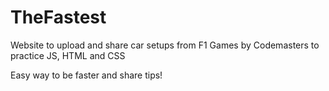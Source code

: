 # TheFastest
Website to upload and share car setups from F1 Games by Codemasters to practice JS, HTML and CSS

Easy way to be faster and share tips!
